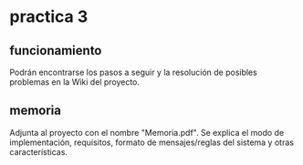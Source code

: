 # practica 3

## funcionamiento
Podrán encontrarse los pasos a seguir y la resolución de posibles problemas en la Wiki del proyecto.

## memoria
Adjunta al proyecto con el nombre "Memoria.pdf". Se explica el modo de implementación, requisitos, formato de mensajes/reglas del sistema y otras características.
